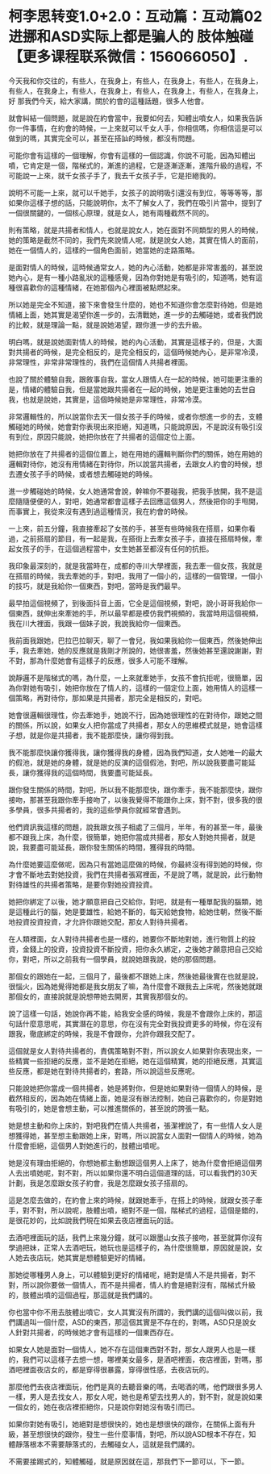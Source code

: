 # 柯李思转变1.0+2.0：互动篇：互动篇02 进挪和ASD实际上都是骗人的 肢体触碰【更多课程联系微信：156066050】.

今天我和你交往的，有些人，在我身上，有些人，在我身上，有些人，在我身上，有些人，在我身上，有些人，在我身上，有些人，在我身上，有些人，在我身上，好 那我們今天，給大家講，關於約會的這種話題，很多人他會。

就會糾結一個問題，就是說在約會當中，我要如何去，知體出噴女人，如果我告訴你一件事情，在約會的時候，一上來就可以千女人手，你相信嗎，你相信這是可以做到的嗎，其實完全可以，甚至在搭訕的時候，都沒有問題。

可能你會有這樣的一個理解，你會有這樣的一個認識，你說不可能，因為知體出噴，它肯定是一個，階梯式的，漸進的過程，它是逐漸逐漸，進階升級的過程，不可能說一上來，就千女孩子手了，我去千女孩子手，它是拒絕我的。

說明不可能一上來，就可以千她手，女孩子的說明吸引還沒有到位，等等等等，那如果你這樣子想的話，只能說明你，太不了解女人了，我們在吸引片當中，提到了一個很關鍵的，一個核心原理，就是女人，她有兩種截然不同的。

則有策略，就是共揚者和情人，也就是說女人，她在面對不同類型的男人的時候，她的策略是截然不同的，我們先來說情人呢，就是說女人她，其實在情人的面前，她在一個情人的，這樣的一個角色面前，她當她的走路策略。

是面對情人的時候，這時候通常女人，她的內心活動，她都是非常害羞的，甚至說她內心，是有一種小路亂狀的這種感覺，因為你對她是有吸引的，知道嗎，她有這種很喜歡你的這種情緒，在她那個內心裡面被點燃起來。

所以她是完全不知道，接下來會發生什麼的，她也不知道你會怎麼對待她，但是她情緒上面，她其實是渴望你進一步的，去清戰她，進一步的去觸碰她，或者我們說的比較，就是理論一點，就是說她渴望，跟你進一步的去升級。

明白嗎，就是說她面對情人的時候，她的內心活動，其實是這樣子的，但是，大面對共揚者的時候，是完全相反的，是完全相反的，這個時候她內心，是非常冷漠，非常理性，非常非常理性的，我們在這個情人共揚者裡面。

也說了關於體驗自我，跟敘事自我，當女人跟情人在一起的時候，她可能更注重的是，情緒的體驗自我，但是當她跟共揚者在一起的時候，她是更注重她的去世自我，也就是說她，其實是，這個時候她是非常理性，非常冷漠。

非常邏輯性的，所以說當你去天一個女孩子手的時候，或者你想進一步的去，支體觸碰她的時候，她會對你表現出來拒絕，知道嗎，只能說原因，不是說沒有吸引沒有到位，原因只能說，她把你放在了共揚者的這個定位上面。

她把你放在了共揚者的這個位置上，她在用她的邏輯判斷你們的關係，她在用她的邏輯對待你，她沒有用情緒在對待你，所以說當共揚者，去跟女人約會的時候，想去遷女孩子手的時候，或者想去觸碰她的時候。

進一步觸碰她的時候，女人她通常會說，幹嘛你不要碰我，把我手放開，我不是這麼隨隨便便的人，對吧，她通常都會這樣子去回應這個男人，然後把你的手甩開，而事實上，我從來沒有遇到過這種情況，我在約會的時候。

一上來，前五分鐘，我直接牽起了女孩的手，甚至有些時候我在搭扇，如果你看過，之前搭扇的節目，有一起是我，在搭街上去牽女孩子手，直接在搭扇時候，牽起女孩子的手，在這個過程當中，女生她甚至都沒有任何的抗拒。

我印象最深刻的，就是我當時在，成都的寺川大學裡面，我去牽一個女孩，我就是在搭扇的時候，我去牽她的手，對吧，我用了一個小的，這樣的一個管理，一個小的技巧，就是我給你一個東西，對吧，當時是我們最早。

最早拍這個視頻了，到後面抖音上面，它全是這個視頻，對吧，說小哥哥我給你一個東西，就伸出來牽她的手，所以最早都是模仿我們視頻的，我當時用這個視頻，我在川大裡面，我跟一個妹子說，我說我給你一個東西。

我前面我跟她，巴拉巴拉聊天，聊了一會兒，我如果我給你一個東西，然後她伸出手，我去牽她，她的反應就是我剛才所說的，她很害羞，然後她甚至還說謝謝，對不對，那為什麼她會有這樣子的反應，很多人可能不理解。

說靜邏不是階梯式的嗎，為什麼，一上來就牽她手，女孩不會抗拒呢，很簡單，因為你對她有吸引，她把你放在了情人的，這樣的一個定位上面，她用情人的這樣一個策略，再對待你，那如果是共揚者，那完全是相反的，對吧。

她會很邏輯很理性，你去牽她手，她說不行，因為她很理性的在對待你，跟她之間的關係，所以說，如果女人把你當成了共揚者，那女人的思維模式就是，她會這樣子想，就是你是共揚者，我不能那麼快，讓你得到我。

我不能那麼快讓你獲得我，讓你獲得我的身體，因為我們知道，女人她唯一的最大的假池，就是她的身體，就是她的反演的這個假池，對吧，所以說我要盡可能延長，讓你獲得我的這個時間，我要盡可能延長。

跟你發生關係的時間，對吧，所以我不能那麼快，跟你牽手，我不能那麼快，跟你接吻，那甚至我跟你牽手接吻了，以後我覺得不能跟你上床，對不對，很多我的很多學員，很多共揚者的，我的這些學員你就經常會遇到。

他們資訊我這樣的問題，說我跟女孩子相處了三個月，半年，有的甚至一年，最後都不跟我上床，為什麼，很簡單，她把你當成共揚者，那女人對她共揚者，就是說，我要盡可能延長，跟你發生關係的時間，獲得我的時間。

為什麼她要這麼做呢，因為只有當她這麼做的時候，你最終沒有得到她的時候，你才會不斷地去對她投資，我們在共揚者張寫裡面，不是說了嗎，就是說，此行動物對待雄性的共揚者策略，是要你對她投資投資。

她把你綁定了以後，她才願意把自己交給你，對吧，就是有一種單配我的腦類，她是這種此行的腦，她是要雄性，給她不斷的，每天給她食物，給她住朝，然後不斷地投資投資投資，才允許你跟她交配，那女人對待共揚者。

在人類裡面，女人對待共揚者也是一樣的，她要你不斷地對她，進行物質上的投資，金錢上的投資，投資投資不斷投資，把你永久綁定，之後她才願意把自己交給你，對吧，所以之前我有一個學員，就說她跟我說，她的那個問題。

那個女的跟她在一起，三個月了，最後都不跟她上床，然後她最後實在也就是說，很惱火，因為她覺得她都是我女朋友了嘛，為什麼會不跟我去上床呢，然後她就跟那個女的，直接說就是說想帶她去開房，其實我那個女的。

說了這樣一句話，她說你再不能，給我安全感的時候，我是不會跟你上床的，那這句話什麼意思呢，其實潛在的意思，你在沒有完全對我投資更多的時候，你在沒有跟我，徹底綁定的時候，我是不會跟你，允許你跟我交配了。

這個就是女人對待共揚者的，責偶策略對不對，所以說女人如果對你表現出來，一些精實一些拒絕的反應，並不是她在拒絕，她在這個精實，她的拒絕反應，其實這些反應，都是她在對待共揚者的，套路，所以說這些反應呢。

只能說她把你當成一個共揚者，她是將對你，但是她如果對待一個情人的時候，是截然相反的，因為她在情緒上面，她是沒有辦法控制，她自己喜歡你的，你是對她有吸引的，她是會想主動，可以推進關係的，甚至說的誇張一點。

她是想主動和你上床的，對吧我們在情人共揚者，張潔裡說了，有一些情人女人是想獲得她，甚至想主動跟她上床，對嗎，所以說當女人面對一個情人的時候，她為什麼會拒絕，這個男人對她進行的，肢體出噴呢。

她是沒有理由拒絕的，你想她都主動想跟這個男人上床了，她為什麼會拒絕這個男人去出噴她呢，對不對，所以如果你還不明白這個道理的話，可以看我們的30天計劃，我是怎麼跟女孩子約會，我是怎麼跟女孩子搭扇的。

這是怎麼去做的，在約會上來的時候，就跟她牽手，在搭上的時候，就跟女孩子牽手，對不對，所以說呢，肢體出噴，絕對不是一個，階梯式的過程，這個是錯的，是很花妙的，比如說我們現在如果去夜店裡面玩的話。

去酒吧裡面玩的話，我們上來幾分鐘，就可以跟墨山女孩子接吻，甚至就算你沒有學過把妹，正常人去酒吧玩，她玩也是這樣子的，為什麼很簡單，原因就是說，女人她去夜店玩，她其實是想體驗更好的情緒。

那她從哪種男人身上，可以體驗到更好的情緒呢，絕對是情人不是共揚者，對不對，所以說你要做一個情人，而不是共揚者，情人約會是絕對沒有，階梯式升級的，肢體出噴的這個過程，那這就是我們講的。

你也當中你不用去肢體出噴它，女人其實沒有所謂的，我們講的這個叫做以前，我們講過叫一個什麼，ASD的東西，那這個其實是不存在的，對嗎，ASD只是說女人針對共揚者，的時候她才會有這樣的一個東西存在。

如果女人她是面對一個情人，她不存在這個東西對不對，那女人跟男人也是一樣的，我們可以這樣子去想一想，哪裡美女最多，是酒吧裡面，夜店裡面，對嗎，那酒吧裡面夜店女的，都是穿得很暴露，穿得很性感，去夜店玩的。

那麼他們去夜店裡面玩，他們是真的去聽音樂的嗎，去喝酒的嗎，他們跟很多男人一樣，男人是去找女人，那女人呢，她也是希望去找男人的，對不對，就是說如果一個女的，她在夜店裡拒絕你，只是說你對她沒有吸引而已。

如果你對她有吸引，她絕對是想很快的，她也是想很快的跟你，在關係上面有升級，甚至想很快的跟你，發生一些什麼事情，對吧，所以說ASD根本不存在，知體靜落根本不需要靜落式的，去觸碰女人，這就是我們講的。

不需要接踢式的，知體觸碰，就是原因就在這，那我們下一節可以，下一節。